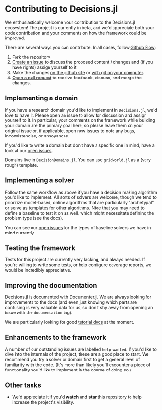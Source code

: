# Contributing to Decisions.jl

We enthusiastically welcome your contribution to the Decisions.jl ecosystem!
The project is currently in beta, and we'd appreciate both your code
contribution and your comments on how the framework could be improved.

There are several ways you can contribute. In all cases, follow [Github Flow](https://guides.github.com/introduction/flow/):

1. [Fork the repository](https://docs.github.com/en/github/getting-started-with-github/fork-a-repo)
2. [Create an issue](https://docs.github.com/en/issues/tracking-your-work-with-issues/using-issues/creating-an-issue) to discuss the proposed content / changes and (if you have rights) assign yourself to it
3. Make the changes [on the github site](https://docs.github.com/en/github/managing-files-in-a-repository/editing-files-in-your-repository) or [with git on your computer](https://docs.github.com/en/github/getting-started-with-github/set-up-git).
4. [Open a pull request](https://docs.github.com/en/github/collaborating-with-issues-and-pull-requests/creating-a-pull-request-from-a-fork) to receive feedback, discuss, and merge the changes.

## Implementing a domain

If you have a research domain you'd like to implement in `Decisions.jl`, we'd
love to have it. Please open an issue to allow for discussion and assign
yourself to it. In particular, your comments on the framework while building
your domain are the primary goal here, so please leave them on your original
issue or, if applicable, open new issues to note any bugs, inconsistencies,
or annoyances.

If you'd like to write a domain but don't have a specific one in mind, have a
look at our [open issues](https://github.com/JuliaDecisionMaking/Decisions.jl/issues?q=is%3Aissue%20state%3Aopen%20label%3A%22help%20wanted%22%20label%3Adomains).

Domains live in `DecisionDomains.jl`. You can use `gridworld.jl` as a (very rough) template.


## Implementing a solver

Follow the same workflow as above if you have a decision making algorithm
you'd like to implement. All sorts of solvers are welcome, though we tend to
prioritize model-based, online algorithms that are particularly "archetypal"
or serve as templates for other algorithms. Ntoe that you may need to define
a baseline to test it on as well, which might necessitate defining the
problem type (see the docs).

You can see our [open issues](https://github.com/JuliaDecisionMaking/Decisions.jl/issues?q=is%3Aissue%20state%3Aopen%20label%3A%22help%20wanted%22%20label%3Abaselines)
for the types of baseline solvers we have in mind currently.


## Testing the framework

Tests for this project are currently very lacking, and always needed. If
you're willing to write some tests, or help configure coverage reports, we
would be incredibly appreciative.



## Improving the documentation

Decisions.jl is documented with Documenter.jl. We are always looking for
improvements to the docs (and even just knowing which parts are confusing is
very valuable data for us, so don't shy away from opening an issue with the
`documentation` tag).

We are particularly looking for good [tutorial docs](https://docs.divio.com/documentation-system/) at the moment.


## Enhancements to the framework

A [number of our outstanding issues](https://github.com/JuliaDecisionMaking/Decisions.jl/issues?q=is%3Aissue%20state%3Aopen%20label%3A%22help%20wanted%22)
are labelled `help-wanted`. If you'd like to dive into the internals of the
project, these are a good place to start. We recommend you try a solver or
domain first to get a general level of familiarity with the code. (It's more
than likely you'll encounter a piece of functionality you'd like to implement
in the course of doing so.)

## Other tasks
* We'd appreciate it if you'd **watch** and **star** this repository to help
  increase the project's visibility.
